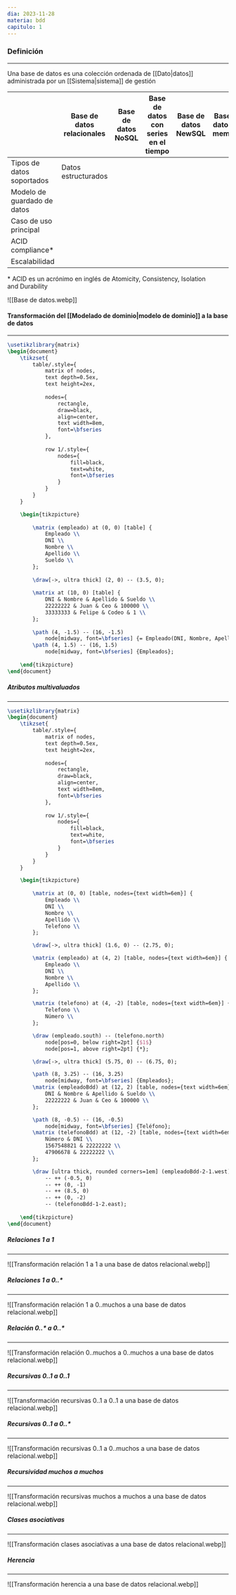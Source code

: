 ```yaml
---
dia: 2023-11-28
materia: bdd
capitulo: 1
---
```

### Definición
---
Una base de datos es una colección ordenada de [[Dato|datos]] administrada por un [[Sistema|sistema]] de gestión

|                             | Base de datos relacionales | Base de datos NoSQL | Base de datos con series en el tiempo | Base de datos NewSQL | Base de datos en memoria | Base de datos distribuidas |
| --------------------------- | -------------------------- | ------------------- | ------------------------------------- | -------------------- | ------------------------ | -------------------------- |
| Tipos de datos soportados   | Datos estructurados        |                     |                                       |                      |                          |                            |
| Modelo de guardado de datos |                            |                     |                                       |                      |                          |                            |
| Caso de uso principal       |                            |                     |                                       |                      |                          |                            |
| ACID compliance*            |                            |                     |                                       |                      |                          |                            |
| Escalabilidad               |                            |                     |                                       |                      |                          |                            |
\* ACID es un acrónimo en inglés de Atomicity, Consistency, Isolation and Durability


![[Base de datos.webp]]

#### Transformación del [[Modelado de dominio|modelo de dominio]] a la base de datos
---

```tikz
\usetikzlibrary{matrix}
\begin{document}
	\tikzset{ 
	    table/.style={
		    matrix of nodes,    
		    text depth=0.5ex,
	        text height=2ex,
	            
	        nodes={
	            rectangle,
	            draw=black,
	            align=center,
	            text width=8em,
	            font=\bfseries
	        },        
	
	        row 1/.style={
	            nodes={
	                fill=black,
	                text=white,
	                font=\bfseries
	            }
	        }
	    }
	}

	\begin{tikzpicture}
	
		\matrix (empleado) at (0, 0) [table] {
			Empleado \\
			DNI \\
			Nombre \\
			Apellido \\
			Sueldo \\
		};
	
		\draw[->, ultra thick] (2, 0) -- (3.5, 0);
	
		\matrix at (10, 0) [table] {
			DNI & Nombre & Apellido & Sueldo \\
			22222222 & Juan & Ceo & 100000 \\
			33333333 & Felipe & Codeo & 1 \\
		};
	
		\path (4, -1.5) -- (16, -1.5)
			node[midway, font=\bfseries] {= Empleado(DNI, Nombre, Apellido, sueldo)};
		\path (4, 1.5) -- (16, 1.5)
			node[midway, font=\bfseries] {Empleados};
	
	\end{tikzpicture}
\end{document}
```

##### Atributos multivaluados
---

```tikz
\usetikzlibrary{matrix}
\begin{document}
	\tikzset{ 
	    table/.style={
		    matrix of nodes,    
		    text depth=0.5ex,
	        text height=2ex,
	            
	        nodes={
	            rectangle,
	            draw=black,
	            align=center,
	            text width=8em,
	            font=\bfseries
	        },        
	
	        row 1/.style={
	            nodes={
	                fill=black,
	                text=white,
	                font=\bfseries
	            }
	        }
	    }
	}

	\begin{tikzpicture}
	
		\matrix at (0, 0) [table, nodes={text width=6em}] {
			Empleado \\
			DNI \\
			Nombre \\
			Apellido \\
			Telefono \\
		};

		\draw[->, ultra thick] (1.6, 0) -- (2.75, 0);

		\matrix (empleado) at (4, 2) [table, nodes={text width=6em}] {
			Empleado \\
			DNI \\
			Nombre \\
			Apellido \\
		};

		\matrix (telefono) at (4, -2) [table, nodes={text width=6em}] {
			Telefono \\
			Número \\
		};

		\draw (empleado.south) -- (telefono.north)
			node[pos=0, below right=2pt] {$1$}
			node[pos=1, above right=2pt] {*};

		\draw[->, ultra thick] (5.75, 0) -- (6.75, 0);

		\path (8, 3.25) -- (16, 3.25)
			node[midway, font=\bfseries] {Empleados};
		\matrix (empleadoBdd) at (12, 2) [table, nodes={text width=6em}] {
			DNI & Nombre & Apellido & Sueldo \\
			22222222 & Juan & Ceo & 100000 \\
		};

		\path (8, -0.5) -- (16, -0.5)
			node[midway, font=\bfseries] {Teléfono};
		\matrix (telefonoBdd) at (12, -2) [table, nodes={text width=6em}] {
			Número & DNI \\
			1567548821 & 22222222 \\
			47906678 & 22222222 \\
		};

		\draw [ultra thick, rounded corners=1em] (empleadoBdd-2-1.west) 
			-- ++ (-0.5, 0)
			-- ++ (0, -1)
			-- ++ (8.5, 0)
			-- ++ (0, -2)
			-- (telefonoBdd-1-2.east);
	
	\end{tikzpicture}
\end{document}
```

##### Relaciones 1 a 1
---
![[Transformación relación 1 a 1 a una base de datos relacional.webp]]

##### Relaciones 1 a 0..*
---
![[Transformación relación 1 a 0..muchos a una base de datos relacional.webp]]

##### Relación 0..* a 0..*
---
![[Transformación relación 0..muchos a 0..muchos a una base de datos relacional.webp]]

##### Recursivas 0..1 a 0..1
---
![[Transformación recursivas 0..1 a 0..1 a una base de datos relacional.webp]]

##### Recursivas 0..1 a 0..*
---
![[Transformación recursivas 0..1 a 0..muchos a una base de datos relacional.webp]]

##### Recursividad muchos a muchos
---
![[Transformación recursivas muchos a muchos a una base de datos relacional.webp]]

##### Clases asociativas
---
![[Transformación clases asociativas a una base de datos relacional.webp]]

##### Herencia
---
![[Transformación herencia a una base de datos relacional.webp]]

